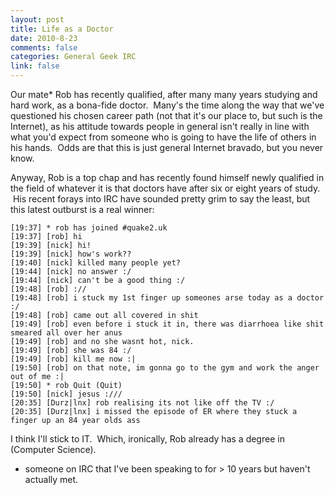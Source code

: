 ```yaml
--- 
layout: post
title: Life as a Doctor
date: 2010-8-23
comments: false
categories: General Geek IRC
link: false
---
```


Our mate* Rob has recently qualified, after many many years studying and hard
work, as a bona-fide doctor.  Many's the time along the way that we've
questioned his chosen career path (not that it's our place to, but such is the
Internet), as his attitude towards people in general isn't really in line with
what you'd expect from someone who is going to have the life of others in his
hands.  Odds are that this is just general Internet bravado, but you never
know.

Anyway, Rob is a top chap and has recently found himself newly qualified in the
field of whatever it is that doctors have after six or eight years of study.
 His recent forays into IRC have sounded pretty grim to say the least, but this
latest outburst is a real winner:

```
[19:37] * rob has joined #quake2.uk
[19:37] [rob] hi
[19:39] [nick] hi!
[19:39] [nick] how's work??
[19:40] [nick] killed many people yet?
[19:44] [nick] no answer :/
[19:44] [nick] can't be a good thing :/
[19:48] [rob] ://
[19:48] [rob] i stuck my 1st finger up someones arse today as a doctor :/
[19:48] [rob] came out all covered in shit
[19:49] [rob] even before i stuck it in, there was diarrhoea like shit smeared all over her anus
[19:49] [rob] and no she wasnt hot, nick.
[19:49] [rob] she was 84 :/
[19:49] [rob] kill me now :|
[19:50] [rob] on that note, im gonna go to the gym and work the anger out of me :|
[19:50] * rob Quit (Quit)
[19:50] [nick] jesus :///
[20:35] [Durz|lnx] rob realising its not like off the TV :/
[20:35] [Durz|lnx] i missed the episode of ER where they stuck a finger up an 84 year olds ass
```

I think I'll stick to IT.  Which, ironically, Rob already has a degree in
(Computer Science).

* someone on IRC that I've been speaking to for &gt; 10 years but haven't actually met.
